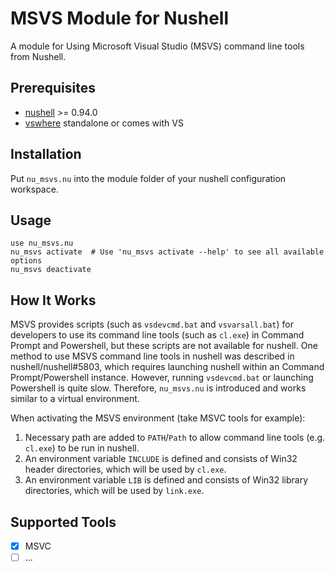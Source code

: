 # MSVS Module for Nushell
A module for Using Microsoft Visual Studio (MSVS) command line tools from Nushell.


## Prerequisites
- [nushell](https://github.com/nushell/nushell) >= 0.94.0
- [vswhere](https://github.com/microsoft/vswhere) standalone or comes with VS


## Installation
Put `nu_msvs.nu` into the module folder of your nushell configuration workspace.


## Usage
```nu
use nu_msvs.nu
nu_msvs activate  # Use 'nu_msvs activate --help' to see all available options
nu_msvs deactivate
```


## How It Works
MSVS provides scripts (such as `vsdevcmd.bat` and `vsvarsall.bat`) for
developers to use its command line tools (such as `cl.exe`) in Command Prompt
and Powershell, but these scripts are not available for nushell. One method to
use MSVS command line tools in nushell was described in nushell/nushell#5803,
which requires launching nushell within an Command Prompt/Powershell instance.
However, running `vsdevcmd.bat` or launching Powershell is quite slow.
Therefore, `nu_msvs.nu` is introduced and works similar to a virtual
environment.

When activating the MSVS environment (take MSVC tools for example):
1. Necessary path are added to `PATH`/`Path` to allow command line tools (e.g.
`cl.exe`) to be run in nushell.
2. An environment variable `INCLUDE` is defined and consists of Win32 header
directories, which will be used by `cl.exe`.
3. An environment variable `LIB` is defined and consists of Win32 library
directories, which will be used by `link.exe`.


## Supported Tools
- [x] MSVC
- [ ] ...
